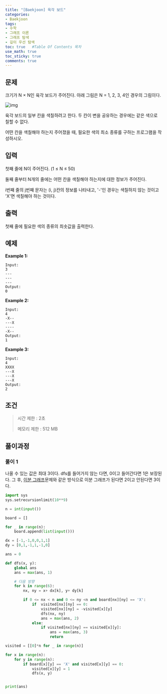 ```yaml
---
title: "[Baekjoon] 육각 보드"
categories: 
- Baekjoon
tags:
- 수학
- 그래프 이론
- 그래프 탐색
- 깊이 우선 탐색
toc: true   #Table Of Contents 목차 
use_math: true
toc_sticky: true
comments: true
---
```


## 문제

크기가 N × N인 육각 보드가 주어진다. 아래 그림은 N = 1, 2, 3, 4인 경우의 그림이다.

![img](https://upload.acmicpc.net/178f50c1-48cc-4c06-b8fb-e72b49396348/-/preview/)

육각 보드의 일부 칸을 색칠하려고 한다. 두 칸이 변을 공유하는 경우에는 같은 색으로 칠할 수 없다.

어떤 칸을 색칠해야 하는지 주어졌을 때, 필요한 색의 최소 종류를 구하는 프로그램을 작성하시오.

## 입력

첫째 줄에 N이 주어진다. (1 ≤ N ≤ 50)

둘째 줄부터 N개의 줄에는 어떤 칸을 색칠해야 하는지에 대한 정보가 주어진다.

i번째 줄의 j번째 문자는 (i, j)칸의 정보를 나타내고, '-'인 경우는 색칠하지 않는 것이고 'X'면 색칠해야 하는 것이다.

## 출력

첫째 줄에 필요한 색의 종류의 최솟값을 출력한다. 

## 예제

**Example 1:**

```
Input: 
3
---
---
---
Output: 
0
```

**Example 2:**

```
Input:
4
-X--
---X
----
-X--
Output:
1
```

**Example 3:**

```
Input:
4
XXXX
---X
---X
---X
Output:
2
```

## 조건

> 시간 제한 : 2초
>
> 메모리 제한 : 512 MB

## 풀이과정

### 풀이 1

나올 수 있는 값은 최대 3이다. dfs를 들어가지 않는 다면, 0이고 들어간다면 1은 보장된다. 그 후, [이분 그래프](https://leeyeongeol.github.io/baekjoon/Baekjoon-1707%EB%B2%88-%EC%9D%B4%EB%B6%84-%EA%B7%B8%EB%9E%98%ED%94%84/)문제와 같은 방식으로 이분 그래프가 된다면 2이고 안된다면 3이다.

```python
import sys
sys.setrecursionlimit(10**9)

n = int(input())

board = []

for _ in range(n):
    board.append(list(input()))

dx = [-1,-1,0,0,1,1]
dy = [0,1,-1,1,-1,0]

ans = 0

def dfs(x, y):
    global ans
    ans = max(ans, 1)

    # 다음 방향
    for k in range(6):
        nx, ny = x+ dx[k], y+ dy[k]

        if 0 <= nx < n and 0 <= ny <n and board[nx][ny] == 'X':
            if  visited[nx][ny] == 0:
                visited[nx][ny] = -visited[x][y]
                dfs(nx, ny)
                ans = max(ans, 2)
            else:
                if visited[nx][ny] == visited[x][y]:
                    ans = max(ans, 3)
                    return

visited = [[0]*n for _ in range(n)]

for x in range(n):
    for y in range(n):
        if board[x][y] == 'X' and visited[x][y] == 0:
            visited[x][y] = 1
            dfs(x, y)


print(ans)
```



